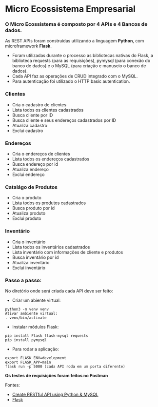 # Micro Ecossistema Empresarial

### O Micro Ecossistema é composto por 4 APIs e 4 Bancos de dados.

As REST APIs foram construídas utilizando a linguagem **Python**, com microframework **Flask**.
- Foram utilizadas durante o processo as bibliotecas nativas do Flask, a biblioteca requests (para as requisições), pymysql (para conexão do banco de dados) e o MySQL (para criação e manuseio o banco de dados).
- Cada API faz as operações de CRUD integrado com o MySQL.
- Para autenticação foi utilizado o HTTP basic autentication.

### Clientes
- Cria o cadastro de clientes
- Lista todos os clientes cadastrados
- Busca cliente por ID
- Busca cliente e seus endereços cadastrados por ID
- Atualiza cadastro
- Exclui cadastro
### Endereços
- Cria o endereços de clientes
- Lista todos os endereços cadastrados
- Busca endereço por id
- Atualiza endereço
- Exclui endereço
### Catalágo de Produtos
- Cria o produto
- Lista todos os produtos cadastrados
- Busca produto por id
- Atualiza produto
- Exclui produto
### Inventário
- Cria o inventário
- Lista todos os inventários cadastrados
- Lista inventário com informações de cliente e produtos
- Busca inventário por id
- Atualiza inventário
- Exclui inventário

### Passo a passo:

No diretório onde será criada cada API deve ser feito:

- Criar um abiente virtual:

```
python3 -m venv venv
Ativar ambiente virtual:
. venv/bin/activate
```
- Instalar módulos Flask:

```
pip install Flask flask-mysql requests
pip install pymysql
```
- Para rodar a aplicação:

```
export FLASK_ENV=development
export FLASK_APP=main
flask run -p 5000 (cada API roda em um porta diferente)
```

**Os testes de requisições foram feitos no Postman**

Fontes:

- [Create RESTful API using Python & MySQL](https://webdamn.com/create-restful-api-using-python-mysql/) 
- [Flask](https://flask.palletsprojects.com/en/2.1.x/quickstart/)